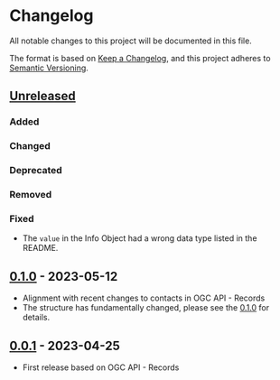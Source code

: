 # Changelog
All notable changes to this project will be documented in this file.

The format is based on [Keep a Changelog](https://keepachangelog.com/en/1.0.0/),
and this project adheres to [Semantic Versioning](https://semver.org/spec/v2.0.0.html).

## [Unreleased]

### Added

### Changed

### Deprecated

### Removed

### Fixed

- The `value` in the Info Object had a wrong data type listed in the README.

## [0.1.0] - 2023-05-12

- Alignment with recent changes to contacts in OGC API - Records
- The structure has fundamentally changed, please see the [0.1.0] for details.

## [0.0.1] - 2023-04-25

- First release based on OGC API - Records

[Unreleased]: <https://github.com/stac-extensions/contacts/compare/v0.1.0...HEAD>
[0.1.0]: <https://github.com/stac-extensions/contacts/compare/v0.0.1...v0.1.0>
[0.0.1]: <https://github.com/stac-extensions/contacts/tree/v0.0.1>
